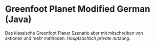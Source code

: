 # Greenfoot Planet Modified German (Java)

Das klassische Greenfoot Planet Szenario aber mit mitschreiben von aktionen und mehr methoden.
*Hauptsächlich private nutzung.*
